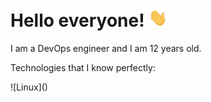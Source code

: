 <h1> Hello everyone! <img src="https://github.com/Bogdan-Torkhov/Bogdan-Torkhov/blob/main/assets/Hi.gif" width="30px"> </h1>
<p>I am a DevOps engineer and I am 12 years old.</p>
<p>Technologies that I know perfectly:</p>
![Linux]()
